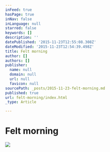 ```yaml
---
inFeed: true
hasPage: true
inNav: false
inLanguage: null
starred: false
keywords: []
description: ''
datePublished: '2015-11-23T12:55:08.308Z'
dateModified: '2015-11-23T12:54:39.498Z'
title: Felt morning
author: []
authors: []
publisher:
  name: null
  domain: null
  url: null
  favicon: null
sourcePath: _posts/2015-11-23-felt-morning.md
published: true
url: felt-morning/index.html
_type: Article

---
```

# Felt morning
![](https://the-grid-user-content.s3-us-west-2.amazonaws.com/6fbb6748-d70b-4683-a64a-1f83e8df6607.JPG)